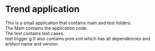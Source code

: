 # Trend application

This is a small application that contains main and test folders.  
The Main contains the application code.  
The test contains test cases.  
test trigger g
It also contains pom.xml which has all dependencies and artifact name and version

